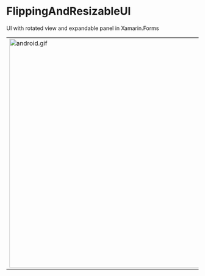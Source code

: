 # FlippingAndResizableUI
UI with  rotated view and  expandable panel in Xamarin.Forms

<table>
  <tr>
    <td><img height=600 src="https://github.com/xamarinium/FlippingAndResizableUI/blob/master/Screenshots/ui.gif?raw=true" alt="android.gif"></td>
  </tr>
</table>
